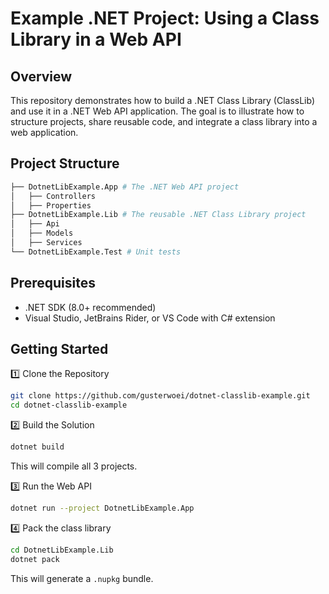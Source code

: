 # Example .NET Project: Using a Class Library in a Web API

## Overview

This repository demonstrates how to build a .NET Class Library (ClassLib) and use it in a .NET Web API application. The goal is to illustrate how to structure projects, share reusable code, and integrate a class library into a web application.

## Project Structure

```bash
├── DotnetLibExample.App # The .NET Web API project
│   ├── Controllers
│   ├── Properties
├── DotnetLibExample.Lib # The reusable .NET Class Library project
│   ├── Api
│   ├── Models
│   ├── Services
└── DotnetLibExample.Test # Unit tests
```

## Prerequisites

- .NET SDK (8.0+ recommended)
- Visual Studio, JetBrains Rider, or VS Code with C# extension

## Getting Started

1️⃣ Clone the Repository

```bash
git clone https://github.com/gusterwoei/dotnet-classlib-example.git
cd dotnet-classlib-example
```

2️⃣ Build the Solution

```bash
dotnet build
```

This will compile all 3 projects.

3️⃣ Run the Web API

```bash
dotnet run --project DotnetLibExample.App
```

4️⃣ Pack the class library

```bash
cd DotnetLibExample.Lib
dotnet pack
```

This will generate a `.nupkg` bundle.